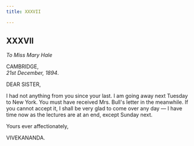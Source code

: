 ```yaml
---
title: XXXVII

---
```





  

  
  
  
  


## XXXVII

*To Miss Mary Hale*

CAMBRIDGE,  
*21st December, 1894*.

DEAR SISTER,

I had not anything from you since your last. I am going away next
Tuesday to New York. You must have received Mrs. Bull's letter in the
meanwhile. If you cannot accept it, I shall be very glad to come over
any day — I have time now as the lectures are at an end, except Sunday
next. 

Yours ever affectionately,

VIVEKANANDA.


